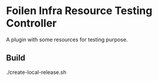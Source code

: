 Foilen Infra Resource Testing Controller
==============

A plugin with some resources for testing purpose.

Build
-----

./create-local-release.sh
